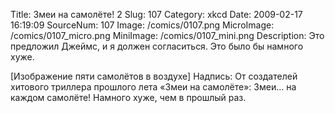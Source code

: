 Title: Змеи на самолёте! 2 
Slug: 107 
Category: xkcd 
Date: 2009-02-17 16:19:09 
SourceNum: 107 
Image: /comics/0107.png 
MicroImage: /comics/0107_micro.png 
MiniImage: /comics/0107_mini.png 
Description: Это предложил Джеймс, и я должен согласиться. Это было бы намного хуже. 

[Изображение пяти самолётов в воздухе]
Надпись: От создателей хитового триллера прошлого лета «Змеи на самолёте»:
Змеи... на каждом самолёте!
Намного хуже, чем в прошлый раз.